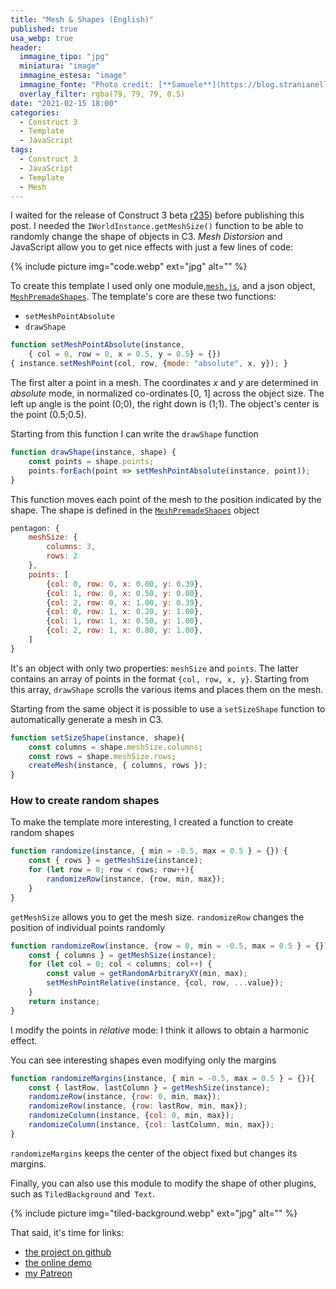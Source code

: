 ```yaml
---
title: "Mesh & Shapes (English)"
published: true
usa_webp: true
header:
  immagine_tipo: "jpg"
  miniatura: "image"
  immagine_estesa: "image"
  immagine_fonte: "Photo credit: [**Samuele**](https://blog.stranianelli.com/)"
  overlay_filter: rgba(79, 79, 79, 0.5)
date: "2021-02-15 18:00"
categories:
  - Construct 3
  - Template
  - JavaScript
tags:
  - Construct 3
  - JavaScript
  - Template
  - Mesh
---
```


I waited for the release of Construct 3 beta [r235](https://www.construct.net/en/make-games/releases/beta/r235)) before publishing this post. I needed the `IWorldInstance.getMeshSize()` function to be able to randomly change the shape of objects in C3. _Mesh Distorsion_ and JavaScript allow you to get nice effects with just a few lines of code:

{% include picture img="code.webp" ext="jpg" alt="" %}

To create this template I used only one module,[`mesh.js`](https://github.com/el3um4s/construct-demo/blob/master/javascript/009-mesh-and-shapes/source/files/scripts/mesh.js), and a json object, [`MeshPremadeShapes`](https://github.com/el3um4s/construct-demo/blob/master/javascript/009-mesh-and-shapes/source/files/scripts/meshpremadeshapes.js). The template's core are these two functions:

- `setMeshPointAbsolute`
- `drawShape`

```js
function setMeshPointAbsolute(instance,
    { col = 0, row = 0, x = 0.5, y = 0.5} = {})
{ instance.setMeshPoint(col, row, {mode: "absolute", x, y}); }
```

The first alter a point in a mesh. The coordinates _x_ and _y_ are determined in _absolute_ mode, in normalized co-ordinates [0, 1] across the object size. The left up angle is the point (0;0), the right down is (1;1). The object's center is the point (0.5;0.5).

Starting from this function I can write the `drawShape` function

```js
function drawShape(instance, shape) {
	const points = shape.points;
	points.forEach(point => setMeshPointAbsolute(instance, point));
}
```

This function moves each point of the mesh to the position indicated by the shape.  The shape is defined in the [`MeshPremadeShapes`](https://github.com/el3um4s/construct-demo/blob/master/javascript/009-mesh-and-shapes/source/files/scripts/meshpremadeshapes.js) object

```js
pentagon: {
	meshSize: {
		columns: 3,
		rows: 2
	},
	points: [
		{col: 0, row: 0, x: 0.00, y: 0.39},
		{col: 1, row: 0, x: 0.50, y: 0.00},
		{col: 2, row: 0, x: 1.00, y: 0.39},
		{col: 0, row: 1, x: 0.20, y: 1.00},
		{col: 1, row: 1, x: 0.50, y: 1.00},
		{col: 2, row: 1, x: 0.80, y: 1.00},
	]
}

```

It's an object with only two properties: `meshSize` and `points`. The latter contains an array of points in the format `{col, row, x, y}`. Starting from this array, `drawShape` scrolls the various items and places them on the mesh.

Starting from the same object it is possible to use a `setSizeShape` function to automatically generate a mesh in C3.

```js
function setSizeShape(instance, shape){
	const columns = shape.meshSize.columns;
	const rows = shape.meshSize.rows;
	createMesh(instance, { columns, rows });
}
```

### How to create random shapes

To make the template more interesting, I created a function to create random shapes

```js
function randomize(instance, { min = -0.5, max = 0.5 } = {}) {
	const { rows } = getMeshSize(instance);
	for (let row = 0; row < rows; row++){
		randomizeRow(instance, {row, min, max});
	}
}
```

`getMeshSize` allows you to get the mesh size. `randomizeRow` changes the position of individual points randomly

```js
function randomizeRow(instance, {row = 0, min = -0.5, max = 0.5 } = {}) {
	const { columns } = getMeshSize(instance);
	for (let col = 0; col < columns; col++) {
  		const value = getRandomArbitraryXY(min, max);
		setMeshPointRelative(instance, {col, row, ...value});
	}
	return instance;
}
```

I modify the points in _relative_ mode: I think it allows to obtain a harmonic effect.

You can see interesting shapes even modifying only the margins

```js
function randomizeMargins(instance, { min = -0.5, max = 0.5 } = {}){
	const { lastRow, lastColumn } = getMeshSize(instance);
	randomizeRow(instance, {row: 0, min, max});
	randomizeRow(instance, {row: lastRow, min, max});
	randomizeColumn(instance, {col: 0, min, max});
	randomizeColumn(instance, {col: lastColumn, min, max});
}
```

`randomizeMargins` keeps the center of the object fixed but changes its margins.

Finally, you can also use this module to modify the shape of other plugins, such as `TiledBackground` and` Text`.

{% include picture img="tiled-background.webp" ext="jpg" alt="" %}

That said, it's time for links:

- [the project on github](https://github.com/el3um4s/construct-demo)
- [the online demo](https://c3demo.stranianelli.com/javascript/009-mesh-and-shapes/demo/)
- [my Patreon](https://www.patreon.com/el3um4s)
